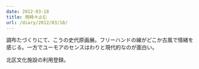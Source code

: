 ```yaml
---
date: 2012-03-18
title: 雨時々止む
url: /diary/2012/03/18/
---
```

調布たづくりにて、こうの史代原画展。フリーハンドの線がどこか古風で情緒を感じる。一方でユーモアのセンスはわりと現代的なのが面白い。

北区文化施設の利用登録。